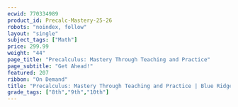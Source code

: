 ```yaml
---
ecwid: 770334989
product_id: Precalc-Mastery-25-26
robots: "noindex, follow"
layout: "single"
subject_tags: ["Math"]
price: 299.99
weight: "44"
page_title: "Precalculus: Mastery Through Teaching and Practice"
page_subtitle: "Get Ahead!"
featured: 207
ribbon: "On Demand"
title: "Precalculus: Mastery Through Teaching and Practice | Blue Ridge Boost"
grade_tags: ["8th","9th","10th"]
---
```

